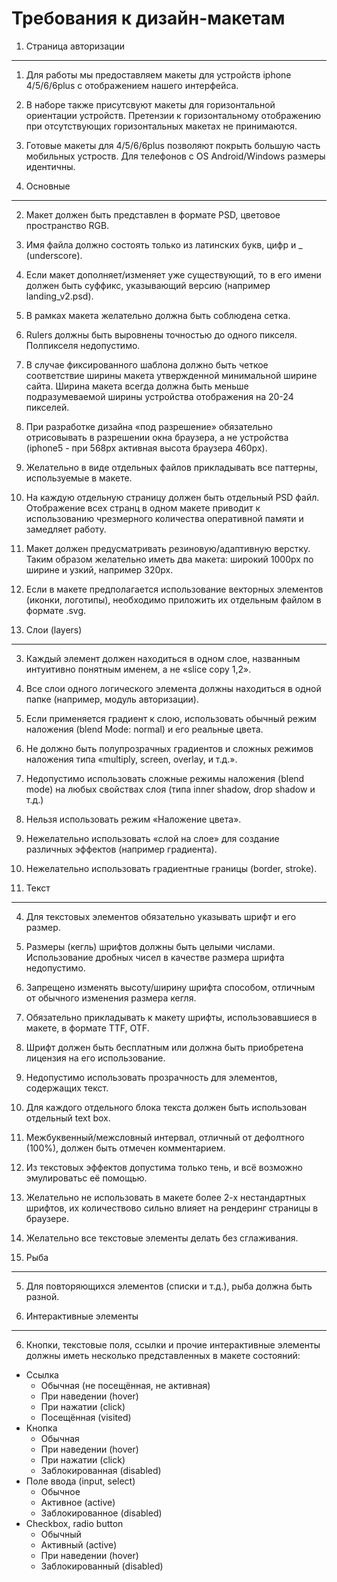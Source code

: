 Требования к дизайн-макетам
===========================


1. Страница авторизации
-----------------------
1. Для работы мы предоставляем макеты для устройств iphone 4/5/6/6plus с отображением нашего интерфейса.
1. В наборе также присутсвуют макеты для горизонтальной ориентации устройств. Претензии к горизонтальному отображению при отсутствующих горизонтальных макетах не принимаются.
1. Готовые макеты для 4/5/6/6plus позволяют покрыть большую часть мобильных устроств. Для телефонов c OS Android/Windows размеры идентичны.

2. Основные
-----------
2. Макет должен быть представлен в формате PSD, цветовое пространство RGB.
2. Имя файла должно состоять только из латинских букв, цифр и _ (underscore).
2. Если макет дополняет/изменяет уже существующий, то в его имени должен быть суффикс, указывающий версию (например landing_v2.psd).
2. В рамках макета желательно должна быть соблюдена сетка.
2. Rulers должны быть выровнены точностью до одного пикселя. Полпикселя недопустимо.
2. В случае фиксированного шаблона должно быть четкое соответствие ширины макета утвержденной минимальной ширине сайта. Ширина макета всегда должна быть меньше подразумеваемой ширины устройства отображения на 20-24 пикселей.
2. При разработке дизайна «под разрешение» обязательно отрисовывать в разрешении окна браузера, а не устройства (iphone5 - при 568px активная высота браузера 460px).
2. Желательно в виде отдельных файлов прикладывать все паттерны, используемые в макете.
2. На каждую отдельную страницу должен быть отдельный PSD файл. Отображение всех странц в одном макете приводит к использованию чрезмерного количества оперативной памяти и замедляет работу.
2. Макет должен предусматривать резиновую/адаптивную верстку. Таким образом желательно иметь два макета: широкий 1000px по ширине и узкий, например 320px.
2. Если в макете предполагается использование векторных элементов (иконки, логотипы), необходимо приложить их отдельным файлом в формате .svg.

3. Слои (layers)
---------------
3. Каждый элемент должен находиться в одном слое, названным интуитивно понятным именем, а не «slice copy 1,2».
3. Все слои одного логического элемента должны находиться в одной папке (например, модуль авторизации).
3. Если применяется градиент к слою, использовать обычный режим наложения (blend Mode: normal) и его реальные цвета.
3. Не должно быть полупрозрачных градиентов и сложных режимов наложения типа «multiply, screen, overlay, и т.д.».
3. Недопустимо использовать сложные режимы наложения (blend mode) на любых свойствах слоя (типа inner shadow, drop shadow и т.д.)
3. Нельзя использовать режим «Наложение цвета».
3. Нежелательно использовать «слой на слое» для создание различных эффектов (например градиента).
3. Нежелательно использовать градиентные границы (border, stroke).

4. Текст
--------
4. Для текстовых элементов обязательно указывать шрифт и его размер.
4. Размеры (кегль) шрифтов должны быть целыми числами. Использование дробных чисел в качестве размера шрифта недопустимо.
4. Запрещено изменять высоту/ширину шрифта способом, отличным от обычного изменения размера кегля.
4. Обязательно прикладывать к макету шрифты, использовавшиеся в макете, в формате TTF, OTF.
4. Шрифт должен быть бесплатным или должна быть приобретена лицензия на его использование.
4. Недопустимо использовать прозрачность для элементов, содержащих текст.
4. Для каждого отдельного блока текста должен быть использован отдельный text box.
4. Межбуквенный/межсловный интервал, отличный от дефолтного (100%),  должен быть отмечен комментарием.
4. Из текстовых эффектов допустима только тень, и всё возможно эмулироватьс её помощью.
4. Желательно не использовать в макете более 2-х нестандартных шрифтов, их количествово сильно влияет на рендеринг страницы в браузере.
4. Желательно все текстовые элементы делать без сглаживания.


5. Рыба
-------
5. Для повторяющихся элементов (списки и т.д.), рыба должна быть разной.


6. Интерактивные элементы
-------------------------
6. Кнопки, текстовые поля, ссылки и прочие интерактивные элементы должны иметь несколько представленных в макете состояний:
* Ссылка
  * Обычная (не посещённая, не активная)
  * При наведении (hover)
  * При нажатии (click)
  * Посещённая (visited)
* Кнопка
  * Обычная
  * При наведении (hover)
  * При нажатии (click)
  * Заблокированная (disabled)
* Поле ввода (input, select)
  * Обычное
  * Активное (active)
  * Заблокированное (disabled)
* Checkbox, radio button
  * Обычный
  * Активный (active)
  * При наведении (hover)
  * Заблокированный (disabled)